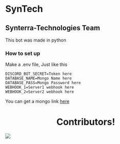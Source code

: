 SynTech
====================

Synterra-Technologies Team
---------------------

This bot was made in python

### How to set up
Make a .env file, Just like this

```
DISCORD_BOT_SECRET=Token here
DATABASE_NAME=Mongo Name here
DATABASE_PASS=Mongo Password here
WEBHOOK_1=Server1 webhook here
WEBHOOK_2=Server2 webhook here
```
You can get a mongo link [here](https://www.mongodb.com/)

<h1 align="center">Contributors!</h1>
<a href="https://github.com/Synterra-Technologies/SynTech/graphs/contributors">
  <img src="https://contrib.rocks/image?repo=Synterra-Technologies/SynTech" />
</a>
